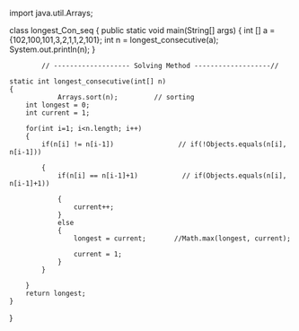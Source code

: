 import java.util.Arrays;

class longest_Con_seq
{
    public static void main(String[] args)
     {
        int [] a = {102,100,101,3,2,1,1,2,101};
        int n = longest_consecutive(a);
        System.out.println(n);
    }

            // ------------------- Solving Method -------------------//

    static int longest_consecutive(int[] n)
    {
                Arrays.sort(n);         // sorting
        int longest = 0;
        int current = 1;

        for(int i=1; i<n.length; i++)
        {
            if(n[i] != n[i-1])                // if(!Objects.equals(n[i], n[i-1]))

            {
                if(n[i] == n[i-1]+1)           // if(Objects.equals(n[i], n[i-1]+1))
                
                {
                    current++;
                }
                else
                {
                    longest = current;       //Math.max(longest, current);

                    current = 1;
                }
            }

        }
        return longest;
    }
}

